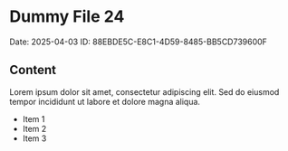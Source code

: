 # Dummy File 24

Date: 2025-04-03
ID: 88EBDE5C-E8C1-4D59-8485-BB5CD739600F

## Content

Lorem ipsum dolor sit amet, consectetur adipiscing elit.
Sed do eiusmod tempor incididunt ut labore et dolore magna aliqua.

* Item 1
* Item 2
* Item 3
